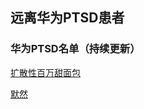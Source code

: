 ## 远离华为PTSD患者

### 华为PTSD名单（持续更新）

[扩散性百万甜面包](https://www.zhihu.com/people/Himself65)

[默然](https://www.zhihu.com/people/moranzcw/activities)
